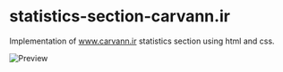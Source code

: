 # statistics-section-carvann.ir
Implementation of www.carvann.ir statistics section using html and css.

![Preview](https://github.com/S-AliAziz/statistics-section-carvann.ir/assets/106228982/a3659296-8c83-4f08-8f4b-fd4271d17582)
